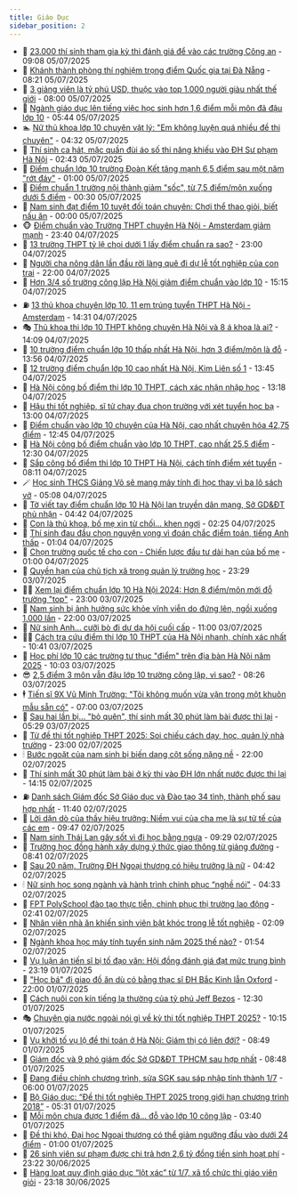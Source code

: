 ```yaml
---
title: Giáo Dục
sidebar_position: 2
---
```


<!-- dantri-giao-duc:START -->
- 🤡 [23.000 thí sinh tham gia kỳ thi đánh giá để vào các trường Công an](https://dantri.com.vn/giao-duc/23000-thi-sinh-tham-gia-ky-thi-danh-gia-de-vao-cac-truong-cong-an-20250705155809571.htm) - 09:08 05/07/2025
- 🗽 [Khánh thành phòng thí nghiệm trọng điểm Quốc gia tại Đà Nẵng](https://dantri.com.vn/giao-duc/khanh-thanh-phong-thi-nghiem-trong-diem-quoc-gia-tai-da-nang-20250705143755300.htm) - 08:21 05/07/2025
- 🚦 [3 giảng viên là tỷ phú USD, thuộc vào top 1.000 người giàu nhất thế giới](https://dantri.com.vn/giao-duc/3-giang-vien-la-ty-phu-usd-thuoc-vao-top-1000-nguoi-giau-nhat-the-gioi-20250703091324784.htm) - 08:00 05/07/2025
- 🌋 [Ngành giáo dục lên tiếng việc học sinh hơn 1,6 điểm mỗi môn đã đậu lớp 10](https://dantri.com.vn/giao-duc/nganh-giao-duc-len-tieng-viec-hoc-sinh-hon-16-diem-moi-mon-da-dau-lop-10-20250705113805032.htm) - 05:44 05/07/2025
- 🏊 [Nữ thủ khoa lớp 10 chuyên vật lý: &quot;Em không luyện quá nhiều đề thi chuyên&quot;](https://dantri.com.vn/giao-duc/nu-thu-khoa-lop-10-chuyen-vat-ly-em-khong-luyen-qua-nhieu-de-thi-chuyen-20250705100937368.htm) - 04:32 05/07/2025
- 🎃 [Thí sinh ca hát, mặc quần đùi áo số thi năng khiếu vào ĐH Sư phạm Hà Nội](https://dantri.com.vn/giao-duc/thi-sinh-ca-hat-mac-quan-dui-ao-so-thi-nang-khieu-vao-dh-su-pham-ha-noi-20250705093251702.htm) - 02:43 05/07/2025
- 💄 [Điểm chuẩn lớp 10 trường Đoàn Kết tăng mạnh 6,5 điểm sau một năm &quot;rớt đáy&quot;](https://dantri.com.vn/giao-duc/diem-chuan-lop-10-truong-doan-ket-tang-manh-65-diem-sau-mot-nam-rot-day-20250704231506746.htm) - 01:00 05/07/2025
- 🦅 [Điểm chuẩn 1 trường nội thành giảm &quot;sốc&quot;, từ 7,5 điểm/môn xuống dưới 5 điểm](https://dantri.com.vn/giao-duc/diem-chuan-1-truong-noi-thanh-giam-soc-tu-75-diemmon-xuong-duoi-5-diem-20250705000623234.htm) - 00:30 05/07/2025
- 🚦 [Nam sinh đạt điểm 10 tuyệt đối toán chuyên: Chơi thể thao giỏi, biết nấu ăn](https://dantri.com.vn/giao-duc/nam-sinh-dat-diem-10-tuyet-doi-toan-chuyen-choi-the-thao-gioi-biet-nau-an-20250704233547906.htm) - 00:00 05/07/2025
- 🐵 [Điểm chuẩn vào Trường THPT chuyên Hà Nội - Amsterdam giảm mạnh](https://dantri.com.vn/giao-duc/diem-chuan-vao-truong-thpt-chuyen-ha-noi-amsterdam-giam-manh-20250705013841549.htm) - 23:40 04/07/2025
- 🐘 [13 trường THPT tỷ lệ chọi dưới 1 lấy điểm chuẩn ra sao?](https://dantri.com.vn/giao-duc/13-truong-thpt-ty-le-choi-duoi-1-lay-diem-chuan-ra-sao-20250704083458328.htm) - 23:00 04/07/2025
- 🦏 [Người cha nông dân lần đầu rời làng quê đi dự lễ tốt nghiệp của con trai](https://dantri.com.vn/giao-duc/nguoi-cha-nong-dan-lan-dau-roi-lang-que-di-du-le-tot-nghiep-cua-con-trai-20250703111213729.htm) - 22:00 04/07/2025
- 💼 [Hơn 3/4 số trường công lập Hà Nội giảm điểm chuẩn vào lớp 10](https://dantri.com.vn/giao-duc/hon-34-so-truong-cong-lap-ha-noi-giam-diem-chuan-vao-lop-10-20250704144929911.htm) - 15:15 04/07/2025
- ⛽️ [13 thủ khoa chuyên lớp 10, 11 em trúng tuyển THPT Hà Nội - Amsterdam](https://dantri.com.vn/giao-duc/13-thu-khoa-chuyen-lop-10-11-em-trung-tuyen-thpt-ha-noi-amsterdam-20250704212525161.htm) - 14:31 04/07/2025
- 🎭 [Thủ khoa thi lớp 10 THPT không chuyên Hà Nội và 8 á khoa là ai?](https://dantri.com.vn/giao-duc/thu-khoa-thi-lop-10-thpt-khong-chuyen-ha-noi-va-8-a-khoa-la-ai-20250704210703407.htm) - 14:09 04/07/2025
- 🎃 [10 trường điểm chuẩn lớp 10 thấp nhất Hà Nội, hơn 3 điểm/môn là đỗ](https://dantri.com.vn/giao-duc/10-truong-diem-chuan-lop-10-thap-nhat-ha-noi-hon-3-diemmon-la-do-20250630021353394.htm) - 13:56 04/07/2025
- 🚀 [12 trường điểm chuẩn lớp 10 cao nhất Hà Nội, Kim Liên số 1](https://dantri.com.vn/giao-duc/12-truong-diem-chuan-lop-10-cao-nhat-ha-noi-kim-lien-so-1-20250630020553317.htm) - 13:45 04/07/2025
- 👀 [Hà Nội công bố điểm thi lớp 10 THPT, cách xác nhận nhập học](https://dantri.com.vn/giao-duc/ha-noi-cong-bo-diem-thi-lop-10-thpt-cach-xac-nhan-nhap-hoc-20250704155534124.htm) - 13:18 04/07/2025
- 🌝 [Hậu thi tốt nghiệp, sĩ tử chạy đua chọn trường với xét tuyển học bạ](https://dantri.com.vn/giao-duc/hau-thi-tot-nghiep-si-tu-chay-dua-chon-truong-voi-xet-tuyen-hoc-ba-20250704170158182.htm) - 13:00 04/07/2025
- 🤗 [Điểm chuẩn vào lớp 10 chuyên của Hà Nội, cao nhất chuyên hóa 42,75 điểm](https://dantri.com.vn/giao-duc/diem-chuan-vao-lop-10-chuyen-cua-ha-noi-cao-nhat-chuyen-hoa-4275-diem-20250704141241639.htm) - 12:45 04/07/2025
- 🦄 [Hà Nội công bố điểm chuẩn vào lớp 10 THPT, cao nhất 25,5 điểm](https://dantri.com.vn/giao-duc/ha-noi-cong-bo-diem-chuan-vao-lop-10-thpt-cao-nhat-255-diem-20250630115746333.htm) - 12:30 04/07/2025
- 🦍 [Sắp công bố điểm thi lớp 10 THPT Hà Nội, cách tính điểm xét tuyển](https://dantri.com.vn/giao-duc/sap-cong-bo-diem-thi-lop-10-thpt-ha-noi-cach-tinh-diem-xet-tuyen-20250630113330774.htm) - 08:11 04/07/2025
- 🪄 [Học sinh THCS Giảng Võ sẽ mang máy tính đi học thay vì ba lô sách vở](https://dantri.com.vn/giao-duc/hoc-sinh-thcs-giang-vo-se-mang-may-tinh-di-hoc-thay-vi-ba-lo-sach-vo-20250704113543438.htm) - 05:08 04/07/2025
- 🦆 [Tờ viết tay điểm chuẩn lớp 10 Hà Nội lan truyền dân mạng, Sở GD&amp;ĐT phủ nhận](https://dantri.com.vn/giao-duc/to-viet-tay-diem-chuan-lop-10-ha-noi-lan-truyen-dan-mang-so-gddt-phu-nhan-20250704113626262.htm) - 04:42 04/07/2025
- 🚀 [Con là thủ khoa, bố mẹ xin từ chối… khen ngợi](https://dantri.com.vn/giao-duc/con-la-thu-khoa-bo-me-xin-tu-choi-khen-ngoi-20250704085307916.htm) - 02:25 04/07/2025
- 🦒 [Thí sinh đau đầu chọn nguyện vọng vì đoán chắc điểm toán, tiếng Anh thấp](https://dantri.com.vn/giao-duc/thi-sinh-dau-dau-chon-nguyen-vong-vi-doan-chac-diem-toan-tieng-anh-thap-20250704080020078.htm) - 01:04 04/07/2025
- 🤡 [Chọn trường quốc tế cho con - Chiến lược đầu tư dài hạn của bố mẹ](https://dantri.com.vn/giao-duc/chon-truong-quoc-te-cho-con-chien-luoc-dau-tu-dai-han-cua-bo-me-20250703234347874.htm) - 01:00 04/07/2025
- 🤔 [Quyền hạn của chủ tịch xã trong quản lý trường học](https://dantri.com.vn/giao-duc/quyen-han-cua-chu-tich-xa-trong-quan-ly-truong-hoc-20250703155247750.htm) - 23:29 03/07/2025
- 🧑‍💻 [Xem lại điểm chuẩn lớp 10 Hà Nội 2024: Hơn 8 điểm/môn mới đỗ trường &quot;top&quot;](https://dantri.com.vn/giao-duc/xem-lai-diem-chuan-lop-10-ha-noi-2024-hon-8-diemmon-moi-do-truong-top-20250703184228088.htm) - 23:00 03/07/2025
- 🤡 [Nam sinh bị ảnh hưởng sức khỏe vĩnh viễn do đứng lên, ngồi xuống 1.000 lần](https://dantri.com.vn/giao-duc/nam-sinh-bi-anh-huong-suc-khoe-vinh-vien-do-dung-len-ngoi-xuong-1000-lan-20250702114405703.htm) - 22:00 03/07/2025
- 🧠 [Nữ sinh Anh... cưỡi bò đi dự dạ hội cuối cấp](https://dantri.com.vn/giao-duc/nu-sinh-anh-cuoi-bo-di-du-da-hoi-cuoi-cap-20250701155554216.htm) - 11:00 03/07/2025
- 🧑‍💻 [Cách tra cứu điểm thi lớp 10 THPT của Hà Nội nhanh, chính xác nhất](https://dantri.com.vn/giao-duc/cach-tra-cuu-diem-thi-lop-10-thpt-cua-ha-noi-nhanh-chinh-xac-nhat-20250703172410393.htm) - 10:41 03/07/2025
- 🧠 [Học phí lớp 10 các trường tư thục &quot;điểm&quot; trên địa bàn Hà Nội năm 2025](https://dantri.com.vn/giao-duc/hoc-phi-lop-10-cac-truong-tu-thuc-diem-tren-dia-ban-ha-noi-nam-2025-20250703163650095.htm) - 10:03 03/07/2025
- 😎 [2,5 điểm 3 môn vẫn đậu lớp 10 trường công lập, vì sao?](https://dantri.com.vn/giao-duc/25-diem-3-mon-van-dau-lop-10-truong-cong-lap-vi-sao-20250703123610307.htm) - 08:26 03/07/2025
- 🕴 [Tiến sĩ 9X Vũ Minh Trường: &quot;Tôi không muốn vừa vặn trong một khuôn mẫu sẵn có&quot;](https://dantri.com.vn/giao-duc/tien-si-9x-vu-minh-truong-toi-khong-muon-vua-van-trong-mot-khuon-mau-san-co-20250703132732246.htm) - 07:00 03/07/2025
- 🧠 [Sau hai lần bị... &quot;bỏ quên&quot;, thí sinh mất 30 phút làm bài được thi lại](https://dantri.com.vn/giao-duc/sau-hai-lan-bi-bo-quen-thi-sinh-mat-30-phut-lam-bai-duoc-thi-lai-20250703095302844.htm) - 05:29 03/07/2025
- 🚀 [Từ đề thi tốt nghiệp THPT 2025: Soi chiếu cách dạy, học, quản lý nhà trường](https://dantri.com.vn/giao-duc/tu-de-thi-tot-nghiep-thpt-2025-soi-chieu-cach-day-hoc-quan-ly-nha-truong-20250702223741715.htm) - 23:00 02/07/2025
- 🕯 [Bước ngoặt của nam sinh bị biến dạng cột sống nặng nề](https://dantri.com.vn/giao-duc/buoc-ngoat-cua-nam-sinh-bi-bien-dang-cot-song-nang-ne-20250701115959253.htm) - 22:00 02/07/2025
- 🧰 [Thí sinh mất 30 phút làm bài ở kỳ thi vào ĐH lớn nhất nước được thi lại](https://dantri.com.vn/giao-duc/thi-sinh-mat-30-phut-lam-bai-o-ky-thi-vao-dh-lon-nhat-nuoc-duoc-thi-lai-20250702210827938.htm) - 14:15 02/07/2025
- ⛽️ [Danh sách Giám đốc Sở Giáo dục và Đào tạo 34 tỉnh, thành phố sau hợp nhất](https://dantri.com.vn/giao-duc/danh-sach-giam-doc-so-giao-duc-va-dao-tao-34-tinh-thanh-pho-sau-hop-nhat-20250702112510276.htm) - 11:40 02/07/2025
- 🤖 [Lời dặn dò của thầy hiệu trưởng: Niềm vui của cha mẹ là sự tử tế của các em](https://dantri.com.vn/giao-duc/loi-dan-do-cua-thay-hieu-truong-niem-vui-cua-cha-me-la-su-tu-te-cua-cac-em-20250702161948968.htm) - 09:47 02/07/2025
- 🦍 [Nam sinh Thái Lan gây sốt vì đi học bằng ngựa](https://dantri.com.vn/giao-duc/nam-sinh-thai-lan-gay-sot-vi-di-hoc-bang-ngua-20250701143428364.htm) - 09:29 02/07/2025
- 🐘 [Trường học đồng hành xây dựng ý thức giao thông từ giảng đường](https://dantri.com.vn/giao-duc/truong-hoc-dong-hanh-xay-dung-y-thuc-giao-thong-tu-giang-duong-20250702153542385.htm) - 08:41 02/07/2025
- 🌊 [Sau 20 năm, Trường ĐH Ngoại thương có hiệu trưởng là nữ](https://dantri.com.vn/giao-duc/sau-20-nam-truong-dh-ngoai-thuong-co-hieu-truong-la-nu-20250702113331569.htm) - 04:42 02/07/2025
- 🕯 [Nữ sinh học song ngành và hành trình chinh phục “nghề nói&quot;](https://dantri.com.vn/giao-duc/nu-sinh-hoc-song-nganh-va-hanh-trinh-chinh-phuc-nghe-noi-20250702080030794.htm) - 04:33 02/07/2025
- 🐎 [FPT PolySchool đào tạo thực tiễn, chinh phục thị trường lao động](https://dantri.com.vn/giao-duc/fpt-polyschool-dao-tao-thuc-tien-chinh-phuc-thi-truong-lao-dong-20250702093326053.htm) - 02:41 02/07/2025
- 🐻 [Nhân viên nhà ăn khiến sinh viên bật khóc trong lễ tốt nghiệp](https://dantri.com.vn/giao-duc/nhan-vien-nha-an-khien-sinh-vien-bat-khoc-trong-le-tot-nghiep-20250630215754577.htm) - 02:09 02/07/2025
- 🐎 [Ngành khoa học máy tính tuyển sinh năm 2025 thế nào?](https://dantri.com.vn/giao-duc/nganh-khoa-hoc-may-tinh-tuyen-sinh-nam-2025-the-nao-20250702081848327.htm) - 01:54 02/07/2025
- 🫣 [Vụ luận án tiến sĩ bị tố đạo văn: Hội đồng đánh giá đạt mức trung bình](https://dantri.com.vn/giao-duc/vu-luan-an-tien-si-bi-to-dao-van-hoi-dong-danh-gia-dat-muc-trung-binh-20250701170409571.htm) - 23:19 01/07/2025
- 🤭 [&quot;Học bá&quot; đi giao đồ ăn dù có bằng thạc sĩ ĐH Bắc Kinh lẫn Oxford](https://dantri.com.vn/giao-duc/hoc-ba-di-giao-do-an-du-co-bang-thac-si-dh-bac-kinh-lan-oxford-20250630160030572.htm) - 22:00 01/07/2025
- 🥳 [Cách nuôi con kín tiếng lạ thường của tỷ phú Jeff Bezos](https://dantri.com.vn/giao-duc/cach-nuoi-con-kin-tieng-la-thuong-cua-ty-phu-jeff-bezos-20250629144737308.htm) - 12:30 01/07/2025
- 🎭 [Chuyên gia nước ngoài nói gì về kỳ thi tốt nghiệp THPT 2025?](https://dantri.com.vn/giao-duc/chuyen-gia-nuoc-ngoai-noi-gi-ve-ky-thi-tot-nghiep-thpt-2025-20250701165628916.htm) - 10:15 01/07/2025
- 🥸 [Vụ khởi tố vụ lộ đề thi toán ở Hà Nội: Giám thị có liên đới?](https://dantri.com.vn/giao-duc/vu-khoi-to-vu-lo-de-thi-toan-o-ha-noi-giam-thi-co-lien-doi-20250701141610691.htm) - 08:49 01/07/2025
- 🦣 [Giám đốc và 9 phó giám đốc Sở GD&amp;ĐT TPHCM sau hợp nhất](https://dantri.com.vn/giao-duc/giam-doc-va-9-pho-giam-doc-so-gddt-tphcm-sau-hop-nhat-20250630093941438.htm) - 08:48 01/07/2025
- 🤔 [Đang điều chỉnh chương trình, sửa SGK sau sáp nhập tỉnh thành 1/7](https://dantri.com.vn/giao-duc/dang-dieu-chinh-chuong-trinh-sua-sgk-sau-sap-nhap-tinh-thanh-17-20250701115919133.htm) - 06:00 01/07/2025
- 🦣 [Bộ Giáo dục: “Đề thi tốt nghiệp THPT 2025 trong giới hạn chương trình 2018”](https://dantri.com.vn/giao-duc/bo-giao-duc-de-thi-tot-nghiep-thpt-2025-trong-gioi-han-chuong-trinh-2018-20250630182505685.htm) - 05:31 01/07/2025
- 🐲 [Mỗi môn chưa được 1 điểm đã... đỗ vào lớp 10 công lập](https://dantri.com.vn/giao-duc/moi-mon-chua-duoc-1-diem-da-do-vao-lop-10-cong-lap-20250701091941083.htm) - 03:40 01/07/2025
- 🔭 [Đề thi khó, Đại học Ngoại thương có thể giảm ngưỡng đầu vào dưới 24 điểm](https://dantri.com.vn/giao-duc/de-thi-kho-dai-hoc-ngoai-thuong-co-the-giam-nguong-dau-vao-duoi-24-diem-20250630183442131.htm) - 01:00 01/07/2025
- 🥷 [26 sinh viên sư phạm được chi trả hơn 2,6 tỷ đồng tiền sinh hoạt phí](https://dantri.com.vn/giao-duc/26-sinh-vien-su-pham-duoc-chi-tra-hon-26-ty-dong-tien-sinh-hoat-phi-20250630190128706.htm) - 23:22 30/06/2025
- 🎊 [Hàng loạt quy định giáo dục “lột xác” từ 1/7, xã tổ chức thi giáo viên giỏi](https://dantri.com.vn/giao-duc/hang-loat-quy-dinh-giao-duc-lot-xac-tu-17-xa-to-chuc-thi-giao-vien-gioi-20250701010407086.htm) - 23:18 30/06/2025<!-- dantri-giao-duc:END -->
